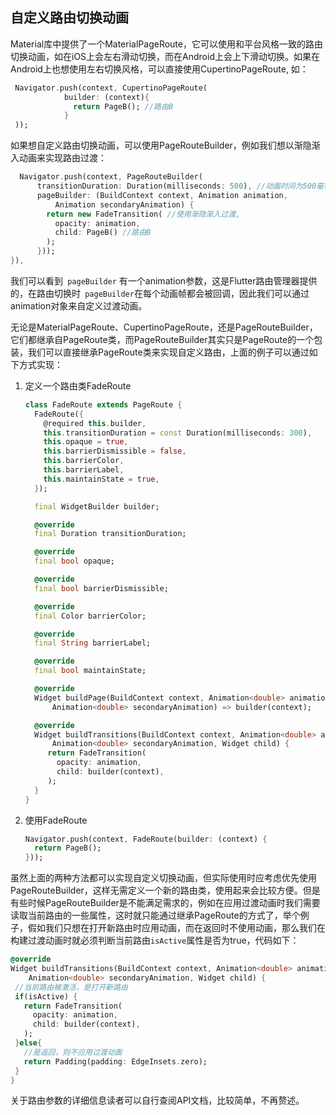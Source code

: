 
## 自定义路由切换动画

Material库中提供了一个MaterialPageRoute，它可以使用和平台风格一致的路由切换动画，如在iOS上会左右滑动切换，而在Android上会上下滑动切换。如果在Android上也想使用左右切换风格，可以直接使用CupertinoPageRoute, 如：

```dart
 Navigator.push(context, CupertinoPageRoute(
            builder: (context){
              return PageB(); //路由B
            }
 ));
```

如果想自定义路由切换动画，可以使用PageRouteBuilder，例如我们想以渐隐渐入动画来实现路由过渡：

```dart
  Navigator.push(context, PageRouteBuilder(
      transitionDuration: Duration(milliseconds: 500), //动画时间为500毫秒
      pageBuilder: (BuildContext context, Animation animation,
          Animation secondaryAnimation) {
        return new FadeTransition( //使用渐隐渐入过渡, 
          opacity: animation,
          child: PageB() //路由B
        );
      }));
}),
```

我们可以看到` pageBuilder` 有一个animation参数，这是Flutter路由管理器提供的，在路由切换时` pageBuilder`在每个动画帧都会被回调，因此我们可以通过animation对象来自定义过渡动画。

无论是MaterialPageRoute、CupertinoPageRoute，还是PageRouteBuilder，它们都继承自PageRoute类，而PageRouteBuilder其实只是PageRoute的一个包装，我们可以直接继承PageRoute类来实现自定义路由，上面的例子可以通过如下方式实现：

1. 定义一个路由类FadeRoute

   ```dart
   class FadeRoute extends PageRoute {
     FadeRoute({
       @required this.builder,
       this.transitionDuration = const Duration(milliseconds: 300),
       this.opaque = true,
       this.barrierDismissible = false,
       this.barrierColor,
       this.barrierLabel,
       this.maintainState = true,
     });
   
     final WidgetBuilder builder;
   
     @override
     final Duration transitionDuration;
   
     @override
     final bool opaque;
   
     @override
     final bool barrierDismissible;
   
     @override
     final Color barrierColor;
   
     @override
     final String barrierLabel;
   
     @override
     final bool maintainState;
   
     @override
     Widget buildPage(BuildContext context, Animation<double> animation,
         Animation<double> secondaryAnimation) => builder(context);
   
     @override
     Widget buildTransitions(BuildContext context, Animation<double> animation,
         Animation<double> secondaryAnimation, Widget child) {
        return FadeTransition( 
          opacity: animation,
          child: builder(context),
        );
     }
   }
   ```

2. 使用FadeRoute

   ```dart
   Navigator.push(context, FadeRoute(builder: (context) {
     return PageB();
   }));
   ```

虽然上面的两种方法都可以实现自定义切换动画，但实际使用时应考虑优先使用PageRouteBuilder，这样无需定义一个新的路由类，使用起来会比较方便。但是有些时候PageRouteBuilder是不能满足需求的，例如在应用过渡动画时我们需要读取当前路由的一些属性，这时就只能通过继承PageRoute的方式了，举个例子，假如我们只想在打开新路由时应用动画，而在返回时不使用动画，那么我们在构建过渡动画时就必须判断当前路由`isActive`属性是否为true，代码如下：

```dart
@override
Widget buildTransitions(BuildContext context, Animation<double> animation,
    Animation<double> secondaryAnimation, Widget child) {
 //当前路由被激活，是打开新路由
 if(isActive) {
   return FadeTransition(
     opacity: animation,
     child: builder(context),
   );
 }else{
   //是返回，则不应用过渡动画
   return Padding(padding: EdgeInsets.zero);
 }
}
```

关于路由参数的详细信息读者可以自行查阅API文档，比较简单，不再赘述。
